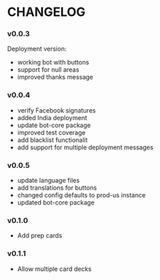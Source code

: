 # CHANGELOG

### v0.0.3
Deployment version:
- working bot with buttons
- support for null areas
- improved thanks message

### v0.0.4
- verify Facebook signatures
- added India deployment
- update bot-core package
- improved test coverage
- add blacklist functionalit
- add support for multiple deployment messages

### v0.0.5
- update language files
- add translations for buttons
- changed config defaults to prod-us instance
- updated bot-core package

### v0.1.0
- Add prep cards

### v0.1.1
- Allow multiple card decks
